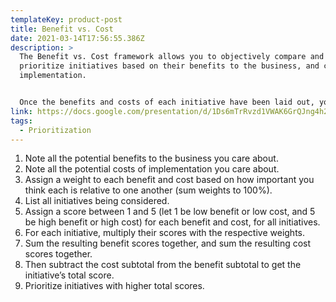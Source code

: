```yaml
---
templateKey: product-post
title: Benefit vs. Cost
date: 2021-03-14T17:56:55.386Z
description: >
  The Benefit vs. Cost framework allows you to objectively compare and
  prioritize initiatives based on their benefits to the business, and costs of
  implementation. 


  Once the benefits and costs of each initiative have been laid out, you can get a holistic view; which can be useful for quick comparison, taking into account all benefits and costs; or for detailed comparison based on select benefits and costs.
link: https://docs.google.com/presentation/d/1Ds6mTrRvzd1VWAK6GrQJng4h2ad0iH6KV_RfBTMFW64/edit#slide=id.gb70c0c9545_0_165
tags:
  - Prioritization
---
```



1. Note all the potential benefits to the business you care about.
2. Note all the potential costs of implementation you care about.
3. Assign a weight to each benefit and cost based on how important you think each is relative to one another (sum weights to 100%).
4. List all initiatives being considered.
5. Assign a score between 1 and 5 (let 1 be low benefit or low cost, and 5 be high benefit or high cost) for each benefit and cost, for all initiatives.
6. For each initiative, multiply their scores with the respective weights.
7. Sum the resulting benefit scores together, and sum the resulting cost scores together.
8. Then subtract the cost subtotal from the benefit subtotal to get the initiative’s total score.
9. Prioritize initiatives with higher total scores.